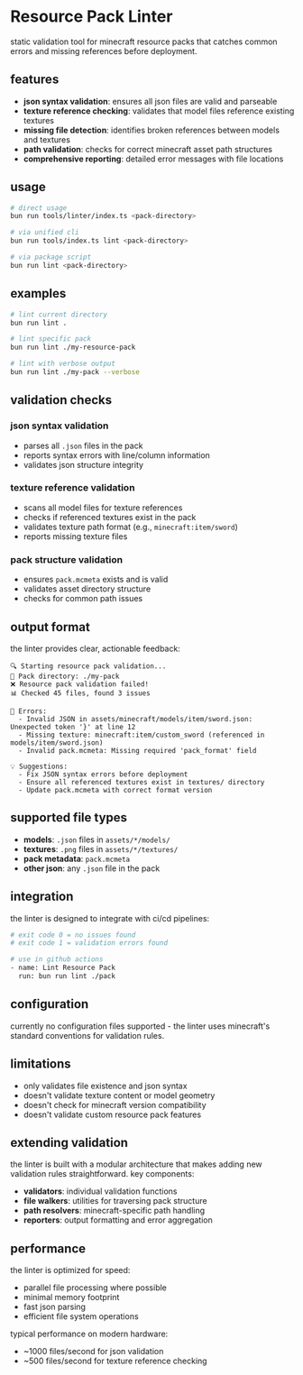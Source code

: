 # Resource Pack Linter

static validation tool for minecraft resource packs that catches common errors and missing references before deployment.

## features

- **json syntax validation**: ensures all json files are valid and parseable
- **texture reference checking**: validates that model files reference existing textures
- **missing file detection**: identifies broken references between models and textures
- **path validation**: checks for correct minecraft asset path structures
- **comprehensive reporting**: detailed error messages with file locations

## usage

```bash
# direct usage
bun run tools/linter/index.ts <pack-directory>

# via unified cli
bun run tools/index.ts lint <pack-directory>

# via package script
bun run lint <pack-directory>
```

## examples

```bash
# lint current directory
bun run lint .

# lint specific pack
bun run lint ./my-resource-pack

# lint with verbose output
bun run lint ./my-pack --verbose
```

## validation checks

### json syntax validation

- parses all `.json` files in the pack
- reports syntax errors with line/column information
- validates json structure integrity

### texture reference validation

- scans all model files for texture references
- checks if referenced textures exist in the pack
- validates texture path format (e.g., `minecraft:item/sword`)
- reports missing texture files

### pack structure validation

- ensures `pack.mcmeta` exists and is valid
- validates asset directory structure
- checks for common path issues

## output format

the linter provides clear, actionable feedback:

```
🔍 Starting resource pack validation...
📁 Pack directory: ./my-pack
❌ Resource pack validation failed!
📊 Checked 45 files, found 3 issues

🚨 Errors:
  - Invalid JSON in assets/minecraft/models/item/sword.json: Unexpected token '}' at line 12
  - Missing texture: minecraft:item/custom_sword (referenced in models/item/sword.json)
  - Invalid pack.mcmeta: Missing required 'pack_format' field

💡 Suggestions:
  - Fix JSON syntax errors before deployment
  - Ensure all referenced textures exist in textures/ directory
  - Update pack.mcmeta with correct format version
```

## supported file types

- **models**: `.json` files in `assets/*/models/`
- **textures**: `.png` files in `assets/*/textures/`
- **pack metadata**: `pack.mcmeta`
- **other json**: any `.json` file in the pack

## integration

the linter is designed to integrate with ci/cd pipelines:

```bash
# exit code 0 = no issues found
# exit code 1 = validation errors found

# use in github actions
- name: Lint Resource Pack
  run: bun run lint ./pack
```

## configuration

currently no configuration files supported - the linter uses minecraft's standard conventions for validation rules.

## limitations

- only validates file existence and json syntax
- doesn't validate texture content or model geometry
- doesn't check for minecraft version compatibility
- doesn't validate custom resource pack features

## extending validation

the linter is built with a modular architecture that makes adding new validation rules straightforward. key components:

- **validators**: individual validation functions
- **file walkers**: utilities for traversing pack structure
- **path resolvers**: minecraft-specific path handling
- **reporters**: output formatting and error aggregation

## performance

the linter is optimized for speed:

- parallel file processing where possible
- minimal memory footprint
- fast json parsing
- efficient file system operations

typical performance on modern hardware:

- ~1000 files/second for json validation
- ~500 files/second for texture reference checking
